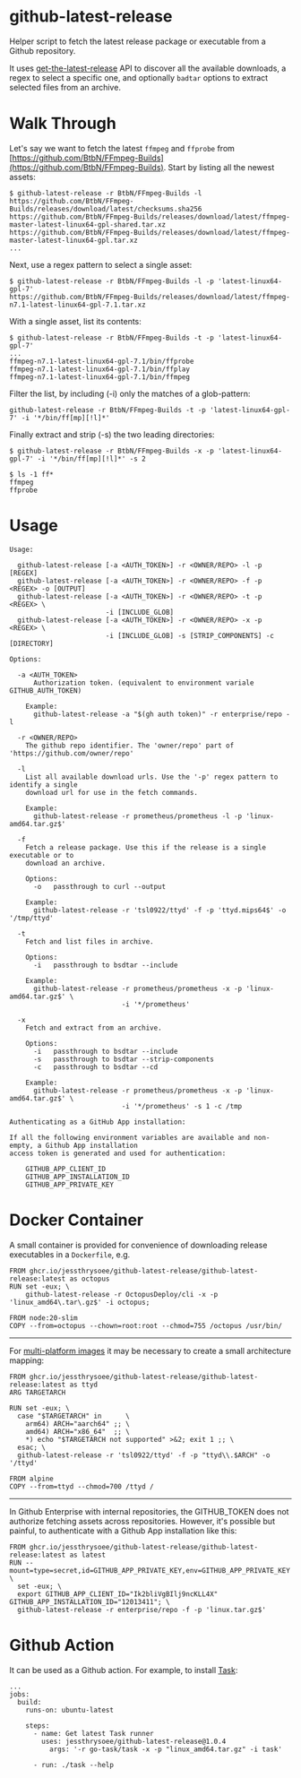 # github-latest-release

Helper script to fetch the latest release package or executable from a Github repository.

It uses [get-the-latest-release](https://docs.github.com/en/rest/releases/releases?apiVersion=2022-11-28#get-the-latest-release) API
to discover all the available downloads, a regex to select a specific one, and optionally `badtar` options to extract selected files
from an archive.

# Walk Through

Let's say we want to fetch the latest `ffmpeg` and `ffprobe` from [https://github.com/BtbN/FFmpeg-Builds](https://github.com/BtbN/FFmpeg-Builds).
Start by listing all the newest assets:

    $ github-latest-release -r BtbN/FFmpeg-Builds -l
    https://github.com/BtbN/FFmpeg-Builds/releases/download/latest/checksums.sha256
    https://github.com/BtbN/FFmpeg-Builds/releases/download/latest/ffmpeg-master-latest-linux64-gpl-shared.tar.xz
    https://github.com/BtbN/FFmpeg-Builds/releases/download/latest/ffmpeg-master-latest-linux64-gpl.tar.xz
    ...

Next, use a regex pattern to select a single asset:

    $ github-latest-release -r BtbN/FFmpeg-Builds -l -p 'latest-linux64-gpl-7'
    https://github.com/BtbN/FFmpeg-Builds/releases/download/latest/ffmpeg-n7.1-latest-linux64-gpl-7.1.tar.xz

With a single asset, list its contents:

    $ github-latest-release -r BtbN/FFmpeg-Builds -t -p 'latest-linux64-gpl-7'
    ...
    ffmpeg-n7.1-latest-linux64-gpl-7.1/bin/ffprobe
    ffmpeg-n7.1-latest-linux64-gpl-7.1/bin/ffplay
    ffmpeg-n7.1-latest-linux64-gpl-7.1/bin/ffmpeg

Filter the list, by including (-i) only the matches of a glob-pattern:

    github-latest-release -r BtbN/FFmpeg-Builds -t -p 'latest-linux64-gpl-7' -i '*/bin/ff[mp][!l]*'

Finally extract and strip (-s) the two leading directories:

    $ github-latest-release -r BtbN/FFmpeg-Builds -x -p 'latest-linux64-gpl-7' -i '*/bin/ff[mp][!l]*' -s 2

    $ ls -1 ff*
    ffmpeg
    ffprobe

# Usage

    Usage:

      github-latest-release [-a <AUTH_TOKEN>] -r <OWNER/REPO> -l -p [REGEX]
      github-latest-release [-a <AUTH_TOKEN>] -r <OWNER/REPO> -f -p <REGEX> -o [OUTPUT]
      github-latest-release [-a <AUTH_TOKEN>] -r <OWNER/REPO> -t -p <REGEX> \
                            -i [INCLUDE_GLOB]
      github-latest-release [-a <AUTH_TOKEN>] -r <OWNER/REPO> -x -p <REGEX> \
                            -i [INCLUDE_GLOB] -s [STRIP_COMPONENTS] -c [DIRECTORY]

    Options:

      -a <AUTH_TOKEN>
          Authorization token. (equivalent to environment variale GITHUB_AUTH_TOKEN)

        Example:
          github-latest-release -a "$(gh auth token)" -r enterprise/repo -l

      -r <OWNER/REPO>
        The github repo identifier. The 'owner/repo' part of 'https://github.com/owner/repo'

      -l
        List all available download urls. Use the '-p' regex pattern to identify a single
        download url for use in the fetch commands.

        Example:
          github-latest-release -r prometheus/prometheus -l -p 'linux-amd64.tar.gz$'

      -f
        Fetch a release package. Use this if the release is a single executable or to
        download an archive.

        Options:
          -o   passthrough to curl --output

        Example:
          github-latest-release -r 'tsl0922/ttyd' -f -p 'ttyd.mips64$' -o '/tmp/ttyd'

      -t
        Fetch and list files in archive.

        Options:
          -i   passthrough to bsdtar --include

        Example:
          github-latest-release -r prometheus/prometheus -x -p 'linux-amd64.tar.gz$' \
                                -i '*/prometheus'

      -x
        Fetch and extract from an archive.

        Options:
          -i   passthrough to bsdtar --include
          -s   passthrough to bsdtar --strip-components
          -c   passthrough to bsdtar --cd

        Example:
          github-latest-release -r prometheus/prometheus -x -p 'linux-amd64.tar.gz$' \
                                -i '*/prometheus' -s 1 -c /tmp

    Authenticating as a GitHub App installation:

    If all the following environment variables are available and non-empty, a Github App installation
    access token is generated and used for authentication:

        GITHUB_APP_CLIENT_ID
        GITHUB_APP_INSTALLATION_ID
        GITHUB_APP_PRIVATE_KEY

# Docker Container

A small container is provided for convenience of downloading release executables in a `Dockerfile`, e.g.

    FROM ghcr.io/jessthrysoee/github-latest-release/github-latest-release:latest as octopus
    RUN set -eux; \
        github-latest-release -r OctopusDeploy/cli -x -p 'linux_amd64\.tar\.gz$' -i octopus;

    FROM node:20-slim
    COPY --from=octopus --chown=root:root --chmod=755 /octopus /usr/bin/

---

For [multi-platform images](https://docs.docker.com/build/building/multi-platform/) it may be necessary to create a small
architecture mapping:

    FROM ghcr.io/jessthrysoee/github-latest-release/github-latest-release:latest as ttyd
    ARG TARGETARCH

    RUN set -eux; \
      case "$TARGETARCH" in      \
        arm64) ARCH="aarch64" ;; \
        amd64) ARCH="x86_64"  ;; \
        *) echo "$TARGETARCH not supported" >&2; exit 1 ;; \
      esac; \
      github-latest-release -r 'tsl0922/ttyd' -f -p "ttyd\\.$ARCH" -o '/ttyd'

    FROM alpine
    COPY --from=ttyd --chmod=700 /ttyd /

---

In Github Enterprise with internal repositories, the GITHUB_TOKEN does not authorize fetching assets across
repositories. However, it's possible but painful, to authenticate with a Github App installation like this:

    FROM ghcr.io/jessthrysoee/github-latest-release/github-latest-release:latest as latest
    RUN --mount=type=secret,id=GITHUB_APP_PRIVATE_KEY,env=GITHUB_APP_PRIVATE_KEY \
      set -eux; \
      export GITHUB_APP_CLIENT_ID="Ik2bliVgBIlj9ncKLL4X" GITHUB_APP_INSTALLATION_ID="12013411"; \
      github-latest-release -r enterprise/repo -f -p 'linux.tar.gz$'

# Github Action

It can be used as a Github action. For example, to install [Task](https://github.com/go-task/task):

    ...
    jobs:
      build:
        runs-on: ubuntu-latest

        steps:
          - name: Get latest Task runner
            uses: jessthrysoee/github-latest-release@1.0.4
              args: '-r go-task/task -x -p "linux_amd64.tar.gz" -i task'

          - run: ./task --help
